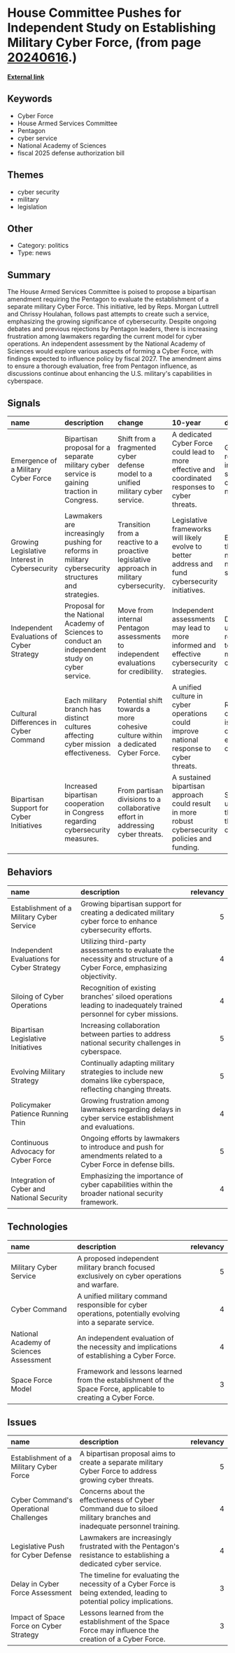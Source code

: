 # __House Committee Pushes for Independent Study on Establishing Military Cyber Force__, (from page [20240616](https://kghosh.substack.com/p/20240616).)

__[External link](https://therecord.media/cyber-force-study-house-ndaa-amendment?)__



## Keywords

* Cyber Force
* House Armed Services Committee
* Pentagon
* cyber service
* National Academy of Sciences
* fiscal 2025 defense authorization bill

## Themes

* cyber security
* military
* legislation

## Other

* Category: politics
* Type: news

## Summary

The House Armed Services Committee is poised to propose a bipartisan amendment requiring the Pentagon to evaluate the establishment of a separate military Cyber Force. This initiative, led by Reps. Morgan Luttrell and Chrissy Houlahan, follows past attempts to create such a service, emphasizing the growing significance of cybersecurity. Despite ongoing debates and previous rejections by Pentagon leaders, there is increasing frustration among lawmakers regarding the current model for cyber operations. An independent assessment by the National Academy of Sciences would explore various aspects of forming a Cyber Force, with findings expected to influence policy by fiscal 2027. The amendment aims to ensure a thorough evaluation, free from Pentagon influence, as discussions continue about enhancing the U.S. military's capabilities in cyberspace.

## Signals

| name                                          | description                                                                                         | change                                                                                    | 10-year                                                                                          | driving-force                                                                                    |   relevancy |
|:----------------------------------------------|:----------------------------------------------------------------------------------------------------|:------------------------------------------------------------------------------------------|:-------------------------------------------------------------------------------------------------|:-------------------------------------------------------------------------------------------------|------------:|
| Emergence of a Military Cyber Force           | Bipartisan proposal for a separate military cyber service is gaining traction in Congress.          | Shift from a fragmented cyber defense model to a unified military cyber service.          | A dedicated Cyber Force could lead to more effective and coordinated responses to cyber threats. | Growing recognition of the increasing significance of cybersecurity in national defense.         |           4 |
| Growing Legislative Interest in Cybersecurity | Lawmakers are increasingly pushing for reforms in military cybersecurity structures and strategies. | Transition from a reactive to a proactive legislative approach in military cybersecurity. | Legislative frameworks will likely evolve to better address and fund cybersecurity initiatives.  | Escalating cyber threats and the need for a robust national defense strategy.                    |           4 |
| Independent Evaluations of Cyber Strategy     | Proposal for the National Academy of Sciences to conduct an independent study on cyber service.     | Move from internal Pentagon assessments to independent evaluations for credibility.       | Independent assessments may lead to more informed and effective cybersecurity strategies.        | Desire for unbiased recommendations to enhance military cyber capabilities.                      |           3 |
| Cultural Differences in Cyber Command         | Each military branch has distinct cultures affecting cyber mission effectiveness.                   | Potential shift towards a more cohesive culture within a dedicated Cyber Force.           | A unified culture in cyber operations could improve national response to cyber threats.          | Recognition that cultural alignment is essential for operational effectiveness in cyber warfare. |           3 |
| Bipartisan Support for Cyber Initiatives      | Increased bipartisan cooperation in Congress regarding cybersecurity measures.                      | From partisan divisions to a collaborative effort in addressing cyber threats.            | A sustained bipartisan approach could result in more robust cybersecurity policies and funding.  | Shared understanding of the existential threats posed by cyber warfare.                          |           4 |

## Behaviors

| name                                       | description                                                                                                          |   relevancy |
|:-------------------------------------------|:---------------------------------------------------------------------------------------------------------------------|------------:|
| Establishment of a Military Cyber Service  | Growing bipartisan support for creating a dedicated military cyber force to enhance cybersecurity efforts.           |           5 |
| Independent Evaluations for Cyber Strategy | Utilizing third-party assessments to evaluate the necessity and structure of a Cyber Force, emphasizing objectivity. |           4 |
| Siloing of Cyber Operations                | Recognition of existing branches' siloed operations leading to inadequately trained personnel for cyber missions.    |           4 |
| Bipartisan Legislative Initiatives         | Increasing collaboration between parties to address national security challenges in cyberspace.                      |           5 |
| Evolving Military Strategy                 | Continually adapting military strategies to include new domains like cyberspace, reflecting changing threats.        |           5 |
| Policymaker Patience Running Thin          | Growing frustration among lawmakers regarding delays in cyber service establishment and evaluations.                 |           4 |
| Continuous Advocacy for Cyber Force        | Ongoing efforts by lawmakers to introduce and push for amendments related to a Cyber Force in defense bills.         |           5 |
| Integration of Cyber and National Security | Emphasizing the importance of cyber capabilities within the broader national security framework.                     |           4 |

## Technologies

| name                                    | description                                                                                                    |   relevancy |
|:----------------------------------------|:---------------------------------------------------------------------------------------------------------------|------------:|
| Military Cyber Service                  | A proposed independent military branch focused exclusively on cyber operations and warfare.                    |           5 |
| Cyber Command                           | A unified military command responsible for cyber operations, potentially evolving into a separate service.     |           4 |
| National Academy of Sciences Assessment | An independent evaluation of the necessity and implications of establishing a Cyber Force.                     |           4 |
| Space Force Model                       | Framework and lessons learned from the establishment of the Space Force, applicable to creating a Cyber Force. |           3 |

## Issues

| name                                    | description                                                                                                             |   relevancy |
|:----------------------------------------|:------------------------------------------------------------------------------------------------------------------------|------------:|
| Establishment of a Military Cyber Force | A bipartisan proposal aims to create a separate military Cyber Force to address growing cyber threats.                  |           5 |
| Cyber Command's Operational Challenges  | Concerns about the effectiveness of Cyber Command due to siloed military branches and inadequate personnel training.    |           4 |
| Legislative Push for Cyber Defense      | Lawmakers are increasingly frustrated with the Pentagon's resistance to establishing a dedicated cyber service.         |           4 |
| Delay in Cyber Force Assessment         | The timeline for evaluating the necessity of a Cyber Force is being extended, leading to potential policy implications. |           3 |
| Impact of Space Force on Cyber Strategy | Lessons learned from the establishment of the Space Force may influence the creation of a Cyber Force.                  |           3 |